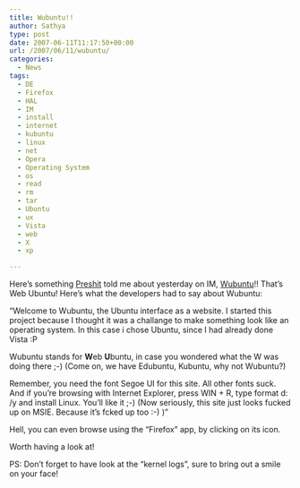 ```yaml
---
title: Wubuntu!!
author: Sathya
type: post
date: 2007-06-11T11:17:50+00:00
url: /2007/06/11/wubuntu/
categories:
  - News
tags:
  - DE
  - Firefox
  - HAL
  - IM
  - install
  - internet
  - kubuntu
  - linux
  - net
  - Opera
  - Operating System
  - os
  - read
  - rm
  - tar
  - Ubuntu
  - ux
  - Vista
  - web
  - X
  - xp

---
```

Here&#8217;s something [Preshit][1] told me about yesterday on IM, [Wubuntu][2]!! That&#8217;s Web Ubuntu! Here&#8217;s what the developers had to say about Wubuntu:

&#8220;Welcome to Wubuntu, the Ubuntu interface as a website. I started this project because I thought it was a challange to make something look like an operating system. In this case i chose Ubuntu, since I had already done Vista :P

Wubuntu stands for **W**eb **U**buntu, in case you wondered what the W was doing there ;-) (Come on, we have Edubuntu, Kubuntu, why not Wubuntu?)

Remember, you need the font Segoe UI for this site. All other fonts suck. And if you&#8217;re browsing with Internet Explorer, press WIN + R, type format d: /y and install Linux. You&#8217;ll like it ;-) (Now seriously, this site just looks fucked up on MSIE. Because it&#8217;s fcked up too :-) )&#8221;

Hell, you can even browse using the &#8220;Firefox&#8221; app, by clicking on its icon.

Worth having a look at!

PS: Don&#8217;t forget to have look at the &#8220;kernel logs&#8221;, sure to bring out a smile on your face!

 [1]: https://www.acchablog.com
 [2]: https://wubuntu.weejewel.net/
